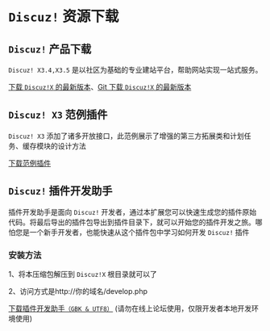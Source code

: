 # `Discuz!` 资源下载
## `Discuz!` 产品下载
`Discuz! X3.4,X3.5` 是以社区为基础的专业建站平台，帮助网站实现一站式服务。

[下载 `Discuz!X` 的最新版本](https://www.dismall.com/forum-38-1.html)、[Git 下载 `Discuz!X` 的最新版本](https://gitee.com/Discuz/DiscuzX/attach_files)

## `Discuz! X3` 范例插件
`Discuz! X3` 添加了诸多开放接口，此范例展示了增强的第三方拓展类和计划任务、缓存模块的设计方法

[下载范例插件](https://addon.dismall.com/resource/Discuz_X3.0_Plugin_Sample.zip)

## `Discuz!` 插件开发助手
插件开发助手是面向 `Discuz!` 开发者，通过本扩展您可以快速生成您的插件原始代码。将最后导出的插件包导出到插件目录下，就可以开始您的插件开发之旅。哪怕您是一个新手开发者，也能快速从这个插件包中学习如何开发 `Discuz!` 插件

### 安装方法
1、将本压缩包解压到 `Discuz!X` 根目录就可以了

2、访问方式是http://你的域名/develop.php

[下载插件开发助手`（GBK & UTF8）`](https://addon.dismall.com/resource/develop_tool.zip) (请勿在线上论坛使用，仅限开发者本地开发环境使用)

